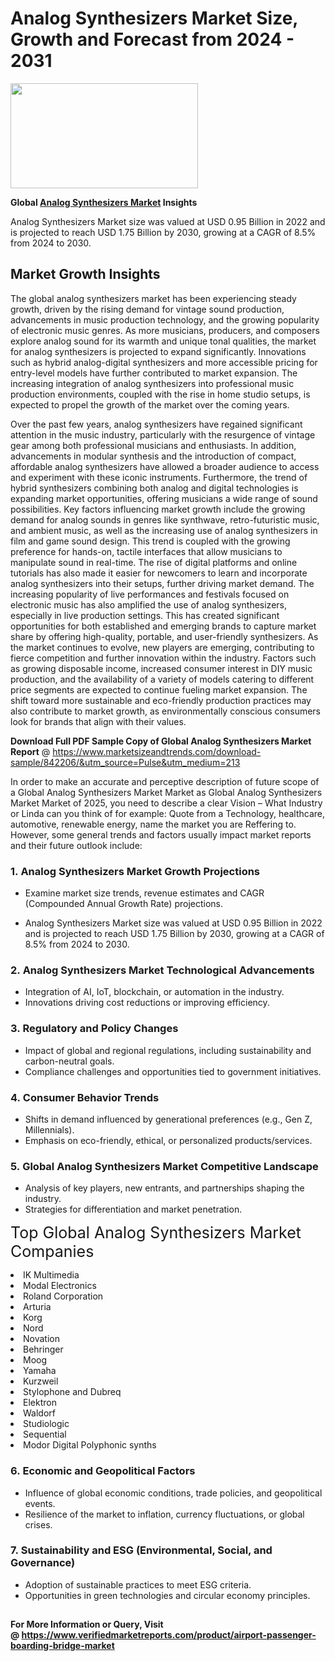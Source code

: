 <H1>Analog Synthesizers Market Size, Growth and Forecast from 2024 - 2031</H1><img class="aligncenter size-medium wp-image-584254" src="https://thirdeyenews.in/wp-content/uploads/2024/09/Global-Market-Research-300x168.jpeg" alt="" width="300" height="168" /><p><strong>Global&nbsp;<a href="https://www.marketsizeandtrends.com/download-sample/842206/&amp;utm_source=Pulse&amp;utm_medium=213">Analog Synthesizers Market</a> Insights</strong></p><p>Analog Synthesizers Market size was valued at USD 0.95 Billion in 2022 and is projected to reach USD 1.75 Billion by 2030, growing at a CAGR of 8.5% from 2024 to 2030.</p><p><h2>Market Growth Insights</h2> <p>The global analog synthesizers market has been experiencing steady growth, driven by the rising demand for vintage sound production, advancements in music production technology, and the growing popularity of electronic music genres. As more musicians, producers, and composers explore analog sound for its warmth and unique tonal qualities, the market for analog synthesizers is projected to expand significantly. Innovations such as hybrid analog-digital synthesizers and more accessible pricing for entry-level models have further contributed to market expansion. The increasing integration of analog synthesizers into professional music production environments, coupled with the rise in home studio setups, is expected to propel the growth of the market over the coming years. </p> <p>Over the past few years, analog synthesizers have regained significant attention in the music industry, particularly with the resurgence of vintage gear among both professional musicians and enthusiasts. In addition, advancements in modular synthesis and the introduction of compact, affordable analog synthesizers have allowed a broader audience to access and experiment with these iconic instruments. Furthermore, the trend of hybrid synthesizers combining both analog and digital technologies is expanding market opportunities, offering musicians a wide range of sound possibilities. Key factors influencing market growth include the growing demand for analog sounds in genres like synthwave, retro-futuristic music, and ambient music, as well as the increasing use of analog synthesizers in film and game sound design. This trend is coupled with the growing preference for hands-on, tactile interfaces that allow musicians to manipulate sound in real-time. The rise of digital platforms and online tutorials has also made it easier for newcomers to learn and incorporate analog synthesizers into their setups, further driving market demand. The increasing popularity of live performances and festivals focused on electronic music has also amplified the use of analog synthesizers, especially in live production settings. This has created significant opportunities for both established and emerging brands to capture market share by offering high-quality, portable, and user-friendly synthesizers. As the market continues to evolve, new players are emerging, contributing to fierce competition and further innovation within the industry. Factors such as growing disposable income, increased consumer interest in DIY music production, and the availability of a variety of models catering to different price segments are expected to continue fueling market expansion. The shift toward more sustainable and eco-friendly production practices may also contribute to market growth, as environmentally conscious consumers look for brands that align with their values. </p><p><span class=""><strong>Download Full PDF Sample Copy of Global Analog Synthesizers Market Report</strong> @ <a href="https://www.marketsizeandtrends.com/download-sample/842206/&amp;utm_source=Pulse&amp;utm_medium=213" target="_blank">https://www.marketsizeandtrends.com/download-sample/842206/&amp;utm_source=Pulse&amp;utm_medium=213</a></span></p><p>In order to make an accurate and perceptive description of future scope of a Global&nbsp;Analog Synthesizers Market Market as Global&nbsp;Analog Synthesizers Market Market of 2025, you need to describe a clear Vision &ndash; What Industry or Linda can you think of for example: Quote from a Technology, healthcare, automotive, renewable energy, name the market you are Reffering to. However, some general trends and factors usually impact market reports and their future outlook include:</p><h3>1.&nbsp;<strong>Analog Synthesizers Market Growth Projections</strong></h3><ul><li>Examine market size trends, revenue estimates and CAGR (Compounded Annual Growth Rate) projections.</li><li><p>Analog Synthesizers Market size was valued at USD 0.95 Billion in 2022 and is projected to reach USD 1.75 Billion by 2030, growing at a CAGR of 8.5% from 2024 to 2030.</p></li></ul><h3>2.&nbsp;<strong>Analog Synthesizers Market Technological Advancements</strong></h3><ul><li>Integration of AI, IoT, blockchain, or automation in the industry.</li><li>Innovations driving cost reductions or improving efficiency.</li></ul><h3>3.&nbsp;<strong>Regulatory and Policy Changes</strong></h3><ul><li>Impact of global and regional regulations, including sustainability and carbon-neutral goals.</li><li>Compliance challenges and opportunities tied to government initiatives.</li></ul><h3>4.&nbsp;<strong>Consumer Behavior Trends</strong></h3><ul><li>Shifts in demand influenced by generational preferences (e.g., Gen Z, Millennials).</li><li>Emphasis on eco-friendly, ethical, or personalized products/services.</li></ul><h3>5.&nbsp;<strong>Global Analog Synthesizers Market Competitive Landscape</strong></h3><ul><li>Analysis of key players, new entrants, and partnerships shaping the industry.</li><li>Strategies for differentiation and market penetration.</li></ul><p data-pm-slice="1 1 []"><span style="color: inherit; font-family: inherit; font-size: 25px;">Top Global Analog Synthesizers Market Companies</span></p><div class="" data-test-id=""><p><li>IK Multimedia</li><li> Modal Electronics</li><li> Roland Corporation</li><li> Arturia</li><li> Korg</li><li> Nord</li><li> Novation</li><li> Behringer</li><li> Moog</li><li> Yamaha</li><li> Kurzweil</li><li> Stylophone and Dubreq</li><li> Elektron</li><li> Waldorf</li><li> Studiologic</li><li> Sequential</li><li> Modor Digital Polyphonic synths</li></p></div><h3>6.&nbsp;<strong>Economic and Geopolitical Factors</strong></h3><ul><li>Influence of global economic conditions, trade policies, and geopolitical events.</li><li>Resilience of the market to inflation, currency fluctuations, or global crises.</li></ul><h3>7.&nbsp;<strong>Sustainability and ESG (Environmental, Social, and Governance)</strong></h3><ul><li>Adoption of sustainable practices to meet ESG criteria.</li><li>Opportunities in green technologies and circular economy principles.</li></ul><h2><strong style="font-size: 14px;">For More Information or Query, Visit @&nbsp;</strong><a style="background-color: #ffffff; font-size: 14px;" href="https://www.marketsizeandtrends.com/report/analog-synthesizers-market/" target="_blank">https://www.verifiedmarketreports.com/product/airport-passenger-boarding-bridge-market</a></h2>
